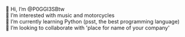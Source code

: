 👋 Hi, I’m @P0GGI3SBtw<br/>
👀 I’m interested with music and motorcycles  
🌱 I’m currently learning Python (psst, the best programming language)  
💞️ I’m looking to collaborate with 'place for name of your company'
